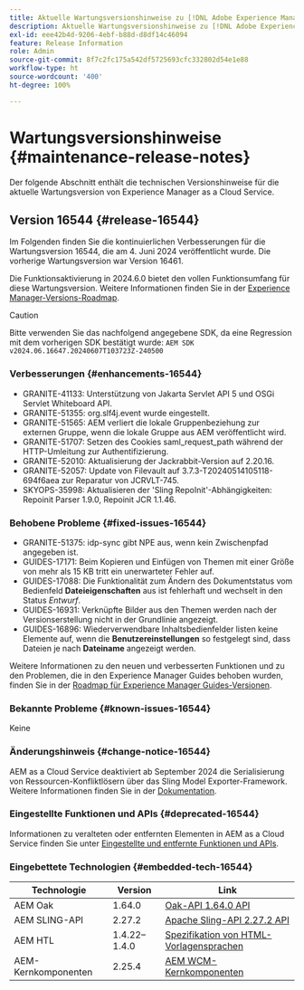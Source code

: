 ```yaml
---
title: Aktuelle Wartungsversionshinweise zu [!DNL Adobe Experience Manager] as a Cloud Service.
description: Aktuelle Wartungsversionshinweise zu [!DNL Adobe Experience Manager] as a Cloud Service.
exl-id: eee42b4d-9206-4ebf-b88d-d8df14c46094
feature: Release Information
role: Admin
source-git-commit: 8f7c2fc175a542df5725693cfc332802d54e1e88
workflow-type: ht
source-wordcount: '400'
ht-degree: 100%

---
```


# Wartungsversionshinweise {#maintenance-release-notes}

Der folgende Abschnitt enthält die technischen Versionshinweise für die aktuelle Wartungsversion von Experience Manager as a Cloud Service.

## Version 16544 {#release-16544}

Im Folgenden finden Sie die kontinuierlichen Verbesserungen für die Wartungsversion 16544, die am 4. Juni 2024 veröffentlicht wurde. Die vorherige Wartungsversion war Version 16461.

Die Funktionsaktivierung in 2024.6.0 bietet den vollen Funktionsumfang für diese Wartungsversion. Weitere Informationen finden Sie in der [Experience Manager-Versions-Roadmap](https://experienceleague.adobe.com/de/docs/experience-manager-release-information/aem-release-updates/update-releases-roadmap).

>[!CAUTION]
>
>Bitte verwenden Sie das nachfolgend angegebene SDK, da eine Regression mit dem vorherigen SDK bestätigt wurde:
>`AEM SDK v2024.06.16647.20240607T103723Z-240500`

### Verbesserungen {#enhancements-16544}

* GRANITE-41133: Unterstützung von Jakarta Servlet API 5 und OSGi Servlet Whiteboard API.
* GRANITE-51355: org.slf4j.event wurde eingestellt.
* GRANITE-51565: AEM verliert die lokale Gruppenbeziehung zur externen Gruppe, wenn die lokale Gruppe aus AEM veröffentlicht wird.
* GRANITE-51707: Setzen des Cookies saml_request_path während der HTTP-Umleitung zur Authentifizierung.
* GRANITE-52010: Aktualisierung der Jackrabbit-Version auf 2.20.16.
* GRANITE-52057: Update von Filevault auf 3.7.3-T20240514105118-694f6aea zur Reparatur von JCRVLT-745.
* SKYOPS-35998: Aktualisieren der &#39;Sling RepoInit&#39;-Abhängigkeiten: Repoinit Parser 1.9.0, Repoinit JCR 1.1.46.

### Behobene Probleme {#fixed-issues-16544}

* GRANITE-51375: idp-sync gibt NPE aus, wenn kein Zwischenpfad angegeben ist.
* GUIDES-17171: Beim Kopieren und Einfügen von Themen mit einer Größe von mehr als 15 KB tritt ein unerwarteter Fehler auf.
* GUIDES-17088: Die Funktionalität zum Ändern des Dokumentstatus vom Bedienfeld **Dateieigenschaften** aus ist fehlerhaft und wechselt in den Status *Entwurf*.
* GUIDES-16931: Verknüpfte Bilder aus den Themen werden nach der Versionserstellung nicht in der Grundlinie angezeigt.
* GUIDES-16896: Wiederverwendbare Inhaltsbedienfelder listen keine Elemente auf, wenn die **Benutzereinstellungen** so festgelegt sind, dass Dateien je nach **Dateiname** angezeigt werden.

Weitere Informationen zu den neuen und verbesserten Funktionen und zu den Problemen, die in den Experience Manager Guides behoben wurden, finden Sie in der [Roadmap für Experience Manager Guides-Versionen](https://experienceleague.adobe.com/de/docs/experience-manager-guides/using/release-info/aem-guides-releases-roadmap).

### Bekannte Probleme {#known-issues-16544}

Keine

### Änderungshinweis {#change-notice-16544}

AEM as a Cloud Service deaktiviert ab September 2024 die Serialisierung von Ressourcen-Konfliktlösern über das Sling Model Exporter-Framework. Weitere Informationen finden Sie in der [Dokumentation](/help/implementing/developing/hybrid/disallow-the-serialization-of-resourceresolvers-via-sling-model-exporter.md).

### Eingestellte Funktionen und APIs {#deprecated-16544}

Informationen zu veralteten oder entfernten Elementen in AEM as a Cloud Service finden Sie unter [Eingestellte und entfernte Funktionen und APIs](/help/release-notes/deprecated-removed-features.md).

### Eingebettete Technologien {#embedded-tech-16544}

| Technologie | Version | Link |
|---|---|---|
| AEM Oak | 1.64.0 | [Oak-API 1.64.0 API](https://www.javadoc.io/doc/org.apache.jackrabbit/oak-api/1.64.0/index.html) |
| AEM SLING-API | 2.27.2 | [Apache Sling-API 2.27.2 API](https://www.javadoc.io/doc/org.apache.sling/org.apache.sling.api/latest/index.html) |
| AEM HTL | 1.4.22–1.4.0 | [Spezifikation von HTML-Vorlagensprachen](https://github.com/adobe/htl-spec) |
| AEM-Kernkomponenten | 2.25.4 | [AEM WCM-Kernkomponenten](https://github.com/adobe/aem-core-wcm-components) |
